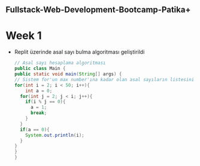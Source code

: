 ## Fullstack-Web-Development-Bootcamp-Patika+
# Week 1
- Replit üzerinde asal sayı bulma algoritması geliştirildi
  ```Java
  // Asal sayı hesaplama algoritması
  public class Main {
  public static void main(String[] args) {
  // Sistem for'un max number'ına kadar olan asal sayıların listesini oluşturuyor.
  for(int i = 2; i < 50; i++){
      int a = 0;
    for(int j = 2; j < i; j++){
      if(i % j == 0){
        a = 1;
        break;
      } 
    }
    if(a == 0){
      System.out.println(i);
    }
  } 
  }
  }
```Java 
